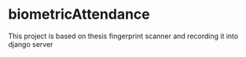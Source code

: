 # biometricAttendance
This project is based on thesis fingerprint scanner and recording it into django server
